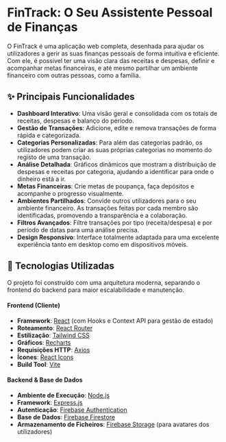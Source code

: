 # FinTrack: O Seu Assistente Pessoal de Finanças

O FinTrack é uma aplicação web completa, desenhada para ajudar os utilizadores a gerir as suas finanças pessoais de forma intuitiva e eficiente. Com ele, é possível ter uma visão clara das receitas e despesas, definir e acompanhar metas financeiras, e até mesmo partilhar um ambiente financeiro com outras pessoas, como a família.

## ✨ Principais Funcionalidades

  * **Dashboard Interativo**: Uma visão geral e consolidada com os totais de receitas, despesas e balanço do período.
  * **Gestão de Transações**: Adicione, edite e remova transações de forma rápida e categorizada.
  * **Categorias Personalizadas**: Para além das categorias padrão, os utilizadores podem criar as suas próprias categorias no momento do registo de uma transação.
  * **Análise Detalhada**: Gráficos dinâmicos que mostram a distribuição de despesas e receitas por categoria, ajudando a identificar para onde o dinheiro está a ir.
  * **Metas Financeiras**: Crie metas de poupança, faça depósitos e acompanhe o progresso visualmente.
  * **Ambientes Partilhados**: Convide outros utilizadores para o seu ambiente financeiro. As transações feitas por cada membro são identificadas, promovendo a transparência e a colaboração.
  * **Filtros Avançados**: Filtre transações por tipo (receita/despesa) e por período de datas para uma análise precisa.
  * **Design Responsivo**: Interface totalmente adaptada para uma excelente experiência tanto em desktop como em dispositivos móveis.

## 🚀 Tecnologias Utilizadas

O projeto foi construído com uma arquitetura moderna, separando o frontend do backend para maior escalabilidade e manutenção.

#### **Frontend (Cliente)**

  * **Framework**: [React](https://reactjs.org/) (com Hooks e Context API para gestão de estado)
  * **Roteamento**: [React Router](https://reactrouter.com/)
  * **Estilização**: [Tailwind CSS](https://tailwindcss.com/)
  * **Gráficos**: [Recharts](https://recharts.org/)
  * **Requisições HTTP**: [Axios](https://axios-http.com/)
  * **Ícones**: [React Icons](https://react-icons.github.io/react-icons/)
  * **Build Tool**: [Vite](https://vitejs.dev/)

#### **Backend & Base de Dados**

  * **Ambiente de Execução**: [Node.js](https://nodejs.org/)
  * **Framework**: [Express.js](https://expressjs.com/)
  * **Autenticação**: [Firebase Authentication](https://firebase.google.com/docs/auth)
  * **Base de Dados**: [Firebase Firestore](https://firebase.google.com/docs/firestore)
  * **Armazenamento de Ficheiros**: [Firebase Storage](https://firebase.google.com/docs/storage) (para avatares dos utilizadores)
